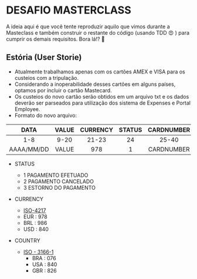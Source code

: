 # DESAFIO MASTERCLASS

A ideia aqui é que você tente reproduzir aquilo que vimos durante a Masteclass e também construir o restante do código (usando TDD :heart_eyes: ) para cumprir os demais requisitos.
Bora lá!? 🚀

## Estória (User Storie)

 - Atualmente trabalhamos apenas com os cartões AMEX e VISA para os custeios com a tripulação.
 - Considerando a inoperabilidade desses cartões em alguns países, optamos por incluir o cartão Mastecard.
 - Os custeios do novo cartão serão obtidos em um arquivo txt e os dados deverão ser parseados para utilização dos sistema de Expenses e Portal Employee.  
 - Formato do novo arquivo:

|DATA|VALUE|CURRENCY|STATUS|CARDNUMBER|COUNTRY|
|:----:|:-----:|:--------:|:------:|:----------:|:-------:|
|1-8|9-20|21-23|24|25-40|41-43|
|AAAA/MM/DD|VALUE|978|1|CARDNUMBER| 55-BRA

- STATUS
    - 1 PAGAMENTO EFETUADO
    - 2 PAGAMENTO CANCELADO
    - 3 ESTORNO DO PAGAMENTO

- CURRENCY 
    - [ISO-4217](https://pt.iban.com/currency-codes)
    - EUR : 978
    - BRL : 986
    - USD : 840 
 - COUNTRY
    - [ISO - 3166-1](https://www.iso.org/obp/ui/#search)
        - BRA : 076
        - USA : 840
        - GBR : 826


